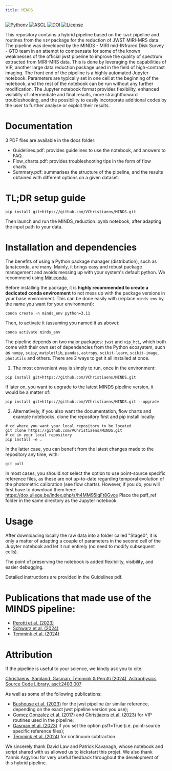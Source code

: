 ```yaml
---
title: MINDS
---
```


[![Pythonv](https://img.shields.io/badge/Python-3.10%2C%203.11-brightgreen.svg)](https://github.com/VChristiaens/MINDS)
[![ASCL](https://img.shields.io/badge/ascl-2403.007-blue.svg?colorB=262255)](https://ascl.net/2403.007)
[![DOI](https://zenodo.org/badge/DOI/10.5281/zenodo.11121180.svg)](https://zenodo.org/records/11121180)
[![License](https://img.shields.io/badge/license-MIT-blue.svg?style=flat)](https://github.com/VChristiaens/MINDS/blob/master/LICENSE)

This repository contains a hybrid pipeline based on the `jwst` pipeline
and routines from the `VIP` package for the reduction of JWST MIRI-MRS
data. The pipeline was developed by the MINDS - MIRI mid-INfrared Disk
Survey - GTO team in an attempt to compensate for some of the known
weaknesses of the official jwst pipeline to improve the quality of
spectrum extracted from MIRI-MRS data. This is done by leveraging the
capabilities of VIP, another large data reduction package used in the
field of high-contrast imaging. The front end of the pipeline is a
highly automated Jupyter notebook. Parameters are typically set in one
cell at the beginning of the notebook, and the rest of the notebook can
be run without any further modification. The Jupyter notebook format
provides flexibility, enhanced visibility of intermediate and final
results, more straightforward troubleshooting, and the possibility to
easily incorporate additional codes by the user to further analyse or
exploit their results.

# Documentation

3 PDF files are available in the docs folder:

-   Guidelines.pdf: provides guidelines to use the notebook, and answers
    to FAQ.
-   Flow_charts.pdf: provides troubleshooting tips in the form of flow
    charts.
-   Summary.pdf: summarises the structure of the pipeline, and the
    results obtained with different options on a given dataset.

# TL;DR setup guide

``` {.bash}
pip install git+https://github.com/VChristiaens/MINDS.git
```

Then launch and run the MINDS_reduction.ipynb notebook, after adapting
the input path to your data.

# Installation and dependencies

The benefits of using a Python package manager (distribution), such as
(ana)conda, are many. Mainly, it brings easy and robust package
management and avoids messing up with your system\'s default python. We
recommend using [Miniconda](https://conda.io/miniconda).

Before installing the package, it is **highly recommended to create a
dedicated conda environment** to not mess up with the package versions
in your base environment. This can be done easily with (replace
`minds_env` by the name you want for your environment):

``` {.bash}
conda create -n minds_env python=3.11
```

Then, to activate it (assuming you named it as above):

``` {.bash}
conda activate minds_env
```

The pipeline depends on two major packages: `jwst` and `vip_hci`, which
both come with their own set of dependencies from the Python ecosystem,
such as `numpy`, `scipy`, `matplotlib`, `pandas`, `astropy`,
`scikit-learn`, `scikit-image`, `photutils` and others. There are 2 ways
to get it all installed at once.

1.  The most convenient way is simply to run, once in the environment:

``` {.bash}
pip install git+https://github.com/VChristiaens/MINDS.git
```

If later on, you want to upgrade to the latest MINDS pipeline version,
it would be a matter of:

``` {.bash}
pip install git+https://github.com/VChristiaens/MINDS.git --upgrade
```

2.  Alternatively, if you also want the documentation, flow charts and
    example notebooks, clone the repository first and pip install
    locally:

``` {.bash}
# cd where you want your local repository to be located
git clone https://github.com/VChristiaens/MINDS.git
# cd in your local repository
pip install -e .
```

In the latter case, you can benefit from the latest changes made to the
repository any time, with:

``` {.bash}
git pull
```

In most cases, you should *not* select the option to use point-source
specific reference files, as these are not up-to-date regarding temporal
evolution of the photometric calibration (see flow charts). However, if
you do, you will first have to download them here:
<https://dox.uliege.be/index.php/s/h4MM95IqFt8Gvce> Place the psff_ref
folder in the same directory as the Jupyter notebook.

# Usage

After downloading locally the raw data into a folder called \"Stage0\",
it is only a matter of adapting a couple of parameters in the second
cell of the Jupyter notebook and let it run entirely (no need to modify
subsequent cells).

The point of preserving the notebook is added flexibility, visibility,
and easier debugging.

Detailed instructions are provided in the Guidelines pdf.

# Publications that made use of the MINDS pipeline:

-   [Perotti et
    al. (2023)](https://ui.adsabs.harvard.edu/abs/2023Natur.620..516P/abstract)
-   [Schwarz et
    al. (2024)](https://ui.adsabs.harvard.edu/abs/2024ApJ...962....8S/abstract)
-   [Temmink et
    al. (2024)](https://ui.adsabs.harvard.edu/abs/2024arXiv240313591T/abstract)

# Attribution

If the pipeline is useful to your science, we kindly ask you to cite:

[Christiaens, Samland, Gasman, Temmink & Perotti (2024), Astrophysics
Source Code Library,
ascl:2403.007](https://ui.adsabs.harvard.edu/abs/2024ascl.soft03007C/abstract)

As well as some of the following publications:

-   [Bushouse et
    al. (2023)](https://ui.adsabs.harvard.edu/abs/2023zndo...7795697B/abstract)
    for the jwst pipeline (or similar reference, depending on the exact
    jwst pipeline version you use);
-   [Gomez Gonzalez et
    al. (2017)](https://ui.adsabs.harvard.edu/abs/2017AJ....154....7G/abstract)
    and [Christiaens et
    al. (2023)](https://ui.adsabs.harvard.edu/abs/2023JOSS....8.4774C/abstract)
    for VIP routines used in the pipeline;
-   [Gasman et
    al. (2023)](https://ui.adsabs.harvard.edu/abs/2023A%26A...673A.102G/abstract)
    if you set the option psff=True (i.e. point-source specific
    reference files);
-   [Temmink et
    al. (2024)](https://ui.adsabs.harvard.edu/abs/2024A%26A...686A.117T/abstract)
    for continuum subtraction.

We sincerely thank David Law and Patrick Kavanagh, whose notebook and
script shared with us allowed us to kickstart this projet. We also thank
Yannis Argyriou for very useful feedback throughout the development of
this hybrid pipeline.
